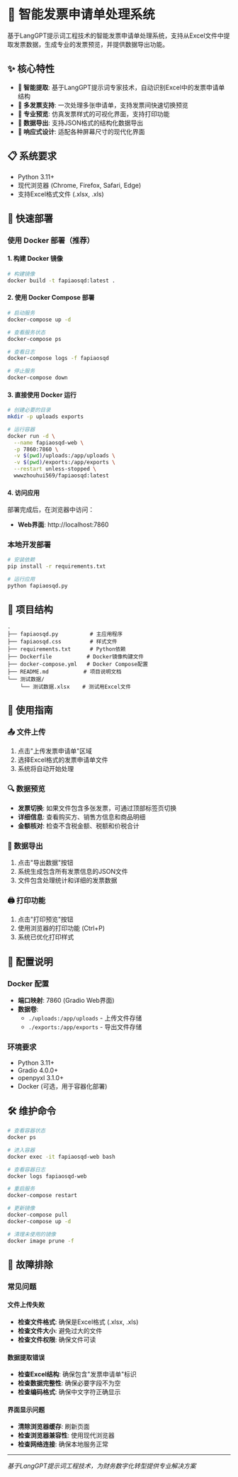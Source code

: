 # 🧾 智能发票申请单处理系统

基于LangGPT提示词工程技术的智能发票申请单处理系统，支持从Excel文件中提取发票数据，生成专业的发票预览，并提供数据导出功能。

## ✨ 核心特性

- **🎯 智能提取**: 基于LangGPT提示词专家技术，自动识别Excel中的发票申请单结构
- **📄 多发票支持**: 一次处理多张申请单，支持发票间快速切换预览
- **🎨 专业预览**: 仿真发票样式的可视化界面，支持打印功能
- **💾 数据导出**: 支持JSON格式的结构化数据导出
- **📱 响应式设计**: 适配各种屏幕尺寸的现代化界面

## 📋 系统要求

- Python 3.11+
- 现代浏览器 (Chrome, Firefox, Safari, Edge)
- 支持Excel格式文件 (.xlsx, .xls)

## 🚀 快速部署

### 使用 Docker 部署（推荐）

#### 1. 构建 Docker 镜像

```bash
# 构建镜像
docker build -t fapiaosqd:latest .
```

#### 2. 使用 Docker Compose 部署

```bash
# 启动服务
docker-compose up -d

# 查看服务状态
docker-compose ps

# 查看日志
docker-compose logs -f fapiaosqd

# 停止服务
docker-compose down
```

#### 3. 直接使用 Docker 运行

```bash
# 创建必要的目录
mkdir -p uploads exports

# 运行容器
docker run -d \
  --name fapiaosqd-web \
  -p 7860:7860 \
  -v $(pwd)/uploads:/app/uploads \
  -v $(pwd)/exports:/app/exports \
  --restart unless-stopped \
  wwwzhouhui569/fapiaosqd:latest
```

#### 4. 访问应用

部署完成后，在浏览器中访问：
- **Web界面**: http://localhost:7860

### 本地开发部署

```bash
# 安装依赖
pip install -r requirements.txt

# 运行应用
python fapiaosqd.py
```

## 📁 项目结构

```
.
├── fapiaosqd.py          # 主应用程序
├── fapiaosqd.css         # 样式文件
├── requirements.txt      # Python依赖
├── Dockerfile           # Docker镜像构建文件
├── docker-compose.yml   # Docker Compose配置
├── README.md           # 项目说明文档
└── 测试数据/
    └── 测试数据.xlsx    # 测试用Excel文件
```

## 📖 使用指南

### 📤 文件上传
1. 点击"上传发票申请单"区域
2. 选择Excel格式的发票申请单文件
3. 系统将自动开始处理

### 🔍 数据预览
- **发票切换**: 如果文件包含多张发票，可通过顶部标签页切换
- **详细信息**: 查看购买方、销售方信息和商品明细
- **金额核对**: 检查不含税金额、税额和价税合计

### 💾 数据导出
1. 点击"导出数据"按钮
2. 系统生成包含所有发票信息的JSON文件
3. 文件包含处理统计和详细的发票数据

### 🖨️ 打印功能
1. 点击"打印预览"按钮
2. 使用浏览器的打印功能 (Ctrl+P)
3. 系统已优化打印样式

## 🔧 配置说明

### Docker 配置

- **端口映射**: 7860 (Gradio Web界面)
- **数据卷**:
  - `./uploads:/app/uploads` - 上传文件存储
  - `./exports:/app/exports` - 导出文件存储

### 环境要求

- Python 3.11+
- Gradio 4.0.0+
- openpyxl 3.1.0+
- Docker (可选，用于容器化部署)

## 🛠️ 维护命令

```bash
# 查看容器状态
docker ps

# 进入容器
docker exec -it fapiaosqd-web bash

# 查看容器日志
docker logs fapiaosqd-web

# 重启服务
docker-compose restart

# 更新镜像
docker-compose pull
docker-compose up -d

# 清理未使用的镜像
docker image prune -f
```

## 🚨 故障排除

### 常见问题

#### 文件上传失败
- **检查文件格式**: 确保是Excel格式 (.xlsx, .xls)
- **检查文件大小**: 避免过大的文件
- **检查文件权限**: 确保文件可读

#### 数据提取错误
- **检查Excel结构**: 确保包含"发票申请单"标识
- **检查数据完整性**: 确保必要字段不为空
- **检查编码格式**: 确保中文字符正确显示

#### 界面显示问题
- **清除浏览器缓存**: 刷新页面
- **检查浏览器兼容性**: 使用现代浏览器
- **检查网络连接**: 确保本地服务正常

---

*基于LangGPT提示词工程技术，为财务数字化转型提供专业解决方案*